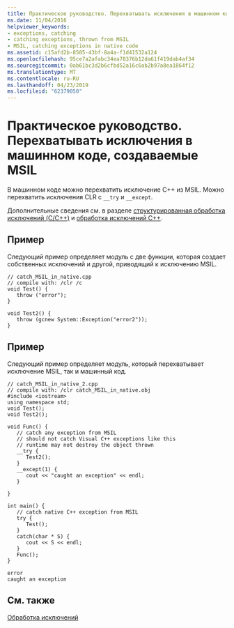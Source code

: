```yaml
---
title: Практическое руководство. Перехватывать исключения в машинном коде, создаваемые MSIL
ms.date: 11/04/2016
helpviewer_keywords:
- exceptions, catching
- catching exceptions, thrown from MSIL
- MSIL, catching exceptions in native code
ms.assetid: c15afd2b-8505-43bf-8a4a-f1d41532a124
ms.openlocfilehash: 95ce7a2afabc34ea78376b12da61f419dab4af34
ms.sourcegitcommit: 0ab61bc3d2b6cfbd52a16c6ab2b97a8ea1864f12
ms.translationtype: MT
ms.contentlocale: ru-RU
ms.lasthandoff: 04/23/2019
ms.locfileid: "62379050"
---
```

# <a name="how-to-catch-exceptions-in-native-code-thrown-from-msil"></a>Практическое руководство. Перехватывать исключения в машинном коде, создаваемые MSIL

В машинном коде можно перехватить исключение C++ из MSIL.  Можно перехватить исключения CLR с `__try` и `__except`.

Дополнительные сведения см. в разделе [структурированная обработка исключений (C/C++)](../cpp/structured-exception-handling-c-cpp.md) и [обработка исключений C++](../cpp/cpp-exception-handling.md).

## <a name="example"></a>Пример

Следующий пример определяет модуль с две функции, которая создает собственных исключений и другой, приводящий к исключению MSIL.

```
// catch_MSIL_in_native.cpp
// compile with: /clr /c
void Test() {
   throw ("error");
}

void Test2() {
   throw (gcnew System::Exception("error2"));
}
```

## <a name="example"></a>Пример

Следующий пример определяет модуль, который перехватывает исключение MSIL, так и машинный код.

```
// catch_MSIL_in_native_2.cpp
// compile with: /clr catch_MSIL_in_native.obj
#include <iostream>
using namespace std;
void Test();
void Test2();

void Func() {
   // catch any exception from MSIL
   // should not catch Visual C++ exceptions like this
   // runtime may not destroy the object thrown
   __try {
      Test2();
   }
   __except(1) {
      cout << "caught an exception" << endl;
   }

}

int main() {
   // catch native C++ exception from MSIL
   try {
      Test();
   }
   catch(char * S) {
      cout << S << endl;
   }
   Func();
}
```

```Output
error
caught an exception
```

## <a name="see-also"></a>См. также

[Обработка исключений](../extensions/exception-handling-cpp-component-extensions.md)
